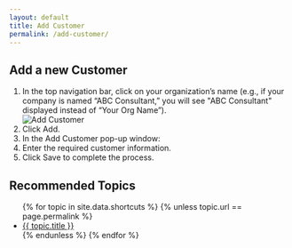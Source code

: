 ```yaml
---
layout: default
title: Add Customer
permalink: /add-customer/
---
```


<div class="styled-list">
  <h2>Add a new Customer</h2>
  <ol>
    <li>
      In the top navigation bar, click on your organization’s name 
      (e.g., if your company is named “ABC Consultant,” you will see 
      "ABC Consultant" displayed instead of “Your Org Name”).
    </li>
    <img src="{{ site.image_path }}/Addcustomer.png" alt="Add Customer" />
    <li>Click Add.</li>
    <li>In the Add Customer pop-up window:</li>
    <li>Enter the required customer information.</li>
    <li>Click Save to complete the process.</li>
  </ol>
</div>

 <div class="other-topics">
      <h2>Recommended Topics</h2>
      <ul>
        {% for topic in site.data.shortcuts %}
          {% unless topic.url == page.permalink %}
            <li><a href="{{ topic.url }}">{{ topic.title }}</a></li>
          {% endunless %}
        {% endfor %}
      </ul>
    </div>


